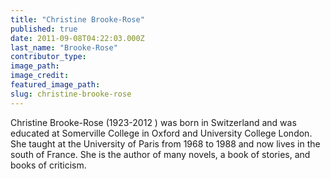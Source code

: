 ```yaml
---
title: "Christine Brooke-Rose"
published: true
date: 2011-09-08T04:22:03.000Z
last_name: "Brooke-Rose"
contributor_type:
image_path:
image_credit:
featured_image_path:
slug: christine-brooke-rose
---
```


Christine Brooke-Rose (1923-2012 ) was born in Switzerland and was educated at Somerville College in Oxford and University College London. She taught at the University of Paris from 1968 to 1988 and now lives in the south of France. She is the author of many novels, a book of stories, and books of criticism.

